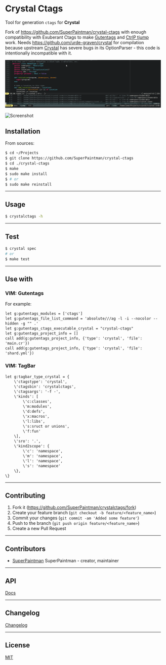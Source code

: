 # Crystal Ctags

Tool for generation `ctags` for **Crystal**

Fork of https://github.com/SuperPaintman/crystal-ctags with enough compatibility with Exuberant Ctags to make [Gutentags](https://github.com/ludovicchabant/vim-gutentags) and [CtrlP tjump](https://github.com/ivalkeen/vim-ctrlp-tjump) work. Needs https://github.com/urde-graven/crystal for compilation because upstream [Crystal](https://github.com/crystal-lang/crystal) has severe bugs in its OptionParser - this code is intentionally incompatible with it.

![Screenshot Gutentags][screenshot-gutentags-image]

![Screenshot][screenshot-image]


## Installation

From sources:

```sh
$ cd ~/Projects
$ git clone https://github.com/SuperPaintman/crystal-ctags
$ cd ./crystal-ctags
$ make
$ sudo make install
$ # or
$ sudo make reinstall
```


--------------------------------------------------------------------------------

## Usage

```sh
$ crystalctags -h
```


--------------------------------------------------------------------------------

## Test

```sh
$ crystal spec
# or
$ make test
```


--------------------------------------------------------------------------------

## Use with
### VIM: Gutentags

For example:
```vim
let g:gutentags_modules = ['ctags']
let g:gutentags_file_list_command = 'absolute///ag -l -i --nocolor --hidden -g "" .'
let g:gutentags_ctags_executable_crystal = "crystal-ctags"
let g:gutentags_project_info = []
call add(g:gutentags_project_info, {'type': 'crystal', 'file': 'main.cr'})
call add(g:gutentags_project_info, {'type': 'crystal', 'file': 'shard.yml'})
```

### VIM: TagBar

```vim
let g:tagbar_type_crystal = {
    \'ctagstype': 'crystal',
    \'ctagsbin': 'crystalctags',
    \'ctagsargs': '-f -',
    \'kinds': [
        \'c:classes',
        \'m:modules',
        \'d:defs',
        \'x:macros',
        \'l:libs',
        \'s:sruct or unions',
        \'f:fun'
    \],
    \'sro': '.',
    \'kind2scope': {
        \'c': 'namespace',
        \'m': 'namespace',
        \'l': 'namespace',
        \'s': 'namespace'
    \},
\}
```


--------------------------------------------------------------------------------

## Contributing

1. Fork it (<https://github.com/SuperPaintman/crystalctags/fork>)
2. Create your feature branch (`git checkout -b feature/<feature_name>`)
3. Commit your changes (`git commit -am 'Added some feature'`)
4. Push to the branch (`git push origin feature/<feature_name>`)
5. Create a new Pull Request


--------------------------------------------------------------------------------

## Contributors

- [SuperPaintman](https://github.com/SuperPaintman) SuperPaintman - creator, maintainer


--------------------------------------------------------------------------------

## API
[Docs][docs-url]


--------------------------------------------------------------------------------

## Changelog
[Changelog][changelog-url]


--------------------------------------------------------------------------------

## License

[MIT][license-url]


[license-url]: LICENSE
[changelog-url]: CHANGELOG.md
[docs-url]: https://superpaintman.github.io/crystalctags/
[screenshot-image]: README/screenshot.png
[screenshot-gutentags-image]: README/screenshot-gutentags.png
[travis-image]: https://img.shields.io/travis/SuperPaintman/crystalctags/master.svg?label=linux
[travis-url]: https://travis-ci.org/SuperPaintman/crystalctags
[shards-image]: https://img.shields.io/github/tag/superpaintman/crystalctags.svg?label=shards
[shards-url]: https://github.com/superpaintman/crystalctags

